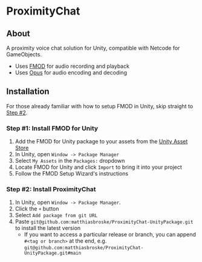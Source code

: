 # ProximityChat

## About
A proximity voice chat solution for Unity, compatible with Netcode for GameObjects.
- Uses [FMOD](https://www.fmod.com/) for audio recording and playback
- Uses [Opus](https://opus-codec.org/) for audio encoding and decoding

## Installation
For those already familiar with how to setup FMOD in Unity, skip straight to [Step #2](#step-2-install-proximitychat).

### Step #1: Install FMOD for Unity
1. Add the FMOD for Unity package to your assets from the [Unity Asset Store](https://assetstore.unity.com/packages/tools/audio/fmod-for-unity-161631)
2. In Unity, open ```Window -> Package Manager```
3. Select ```My Assets``` in the ```Packages:``` dropdown
4. Locate FMOD for Unity and click ```Import``` to bring it into your project
5. Follow the FMOD Setup Wizard's instructions

### Step #2: Install ProximityChat
1. In Unity, open ```Window -> Package Manager```. 
2. Click the ```+``` button
3. Select ```Add package from git URL```
4. Paste ```git@github.com:matthiasbroske/ProximityChat-UnityPackage.git``` to install the latest version
    - If you want to access a particular release or branch, you can append ```#<tag or branch>``` at the end, e.g. ```git@github.com:matthiasbroske/ProximityChat-UnityPackage.git#main```
